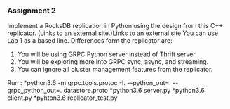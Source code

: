 ### Assignment 2
Implement a RocksDB replication in Python using the design from this C++ replicator.  (Links to an external site.)Links to an external site.You can use Lab 1 as a based line. Differences form the replicator are:

1. You will be using GRPC Python server instead of Thrift server.
2. You will be exploring more into GRPC sync, async, and streaming.
3. You can ignore all cluster management features from the replicator.

Run :
*python3.6 -m grpc.tools.protoc -I. --python_out=. --grpc_python_out=. datastore.proto
*python3.6 server.py
*python3.6 client.py
*pyhton3.6 replicator_test.py
